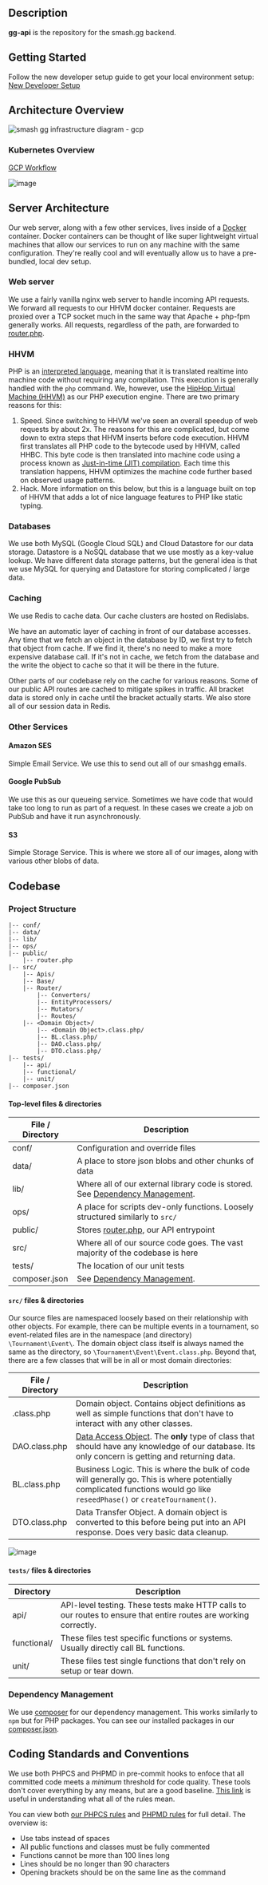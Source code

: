## Description
**gg-api** is the repository for the smash.gg backend.

## Getting Started
Follow the new developer setup guide to get your local environment setup: [New Developer Setup](https://github.com/smashgg/gg-wiki/wiki/Dev-setup)

## Architecture Overview
![smash gg infrastructure diagram - gcp](https://user-images.githubusercontent.com/1429412/31060263-351726f6-a6c5-11e7-88f4-9e5cd7a9df53.png)

### Kubernetes Overview
[GCP Workflow](https://docs.google.com/presentation/d/1to9nc9-zH__BW4yioWxjpHw7YyrcOT0KNgOhJgthDbY/edit#slide=id.p)

![image](https://user-images.githubusercontent.com/1429412/31060284-ac093e8e-a6c5-11e7-81ba-6f53a0061c77.png)

## Server Architecture
Our web server, along with a few other services, lives inside of a [Docker](https://www.docker.com/what-docker) container. Docker containers can be thought of like super lightweight virtual machines that allow our services to run on any machine with the same configuration. They're really cool and will eventually allow us to have a pre-bundled, local dev setup.

### Web server
We use a fairly vanilla nginx web server to handle incoming API requests. We forward all requests to our HHVM docker container. Requests are proxied over a TCP socket much in the same way that Apache + php-fpm generally works. All requests, regardless of the path, are forwarded to [router.php](https://github.com/smashgg/gg-api/blob/develop/public/router.php).

### HHVM
PHP is an [interpreted language](https://en.wikipedia.org/wiki/Interpreted_language), meaning that
it is translated realtime into machine code without requiring any compilation. This execution is
generally handled with the `php` command. We, however, use the [HipHop Virtual Machine (HHVM)](http://hhvm.com/) as our
PHP execution engine. There are two primary reasons for this:

1. Speed. Since switching to HHVM we've seen an overall speedup of web requests by about 2x. The
   reasons for this are complicated, but come down to extra steps that HHVM inserts before code
   execution. HHVM first translates all PHP code to the bytecode used by HHVM, called HHBC. This byte
   code is then translated into machine code using a process known as [Just-in-time (JIT) compilation](https://en.wikipedia.org/wiki/Just-in-time_compilation).
   Each time this translation happens, HHVM optimizes the machine code further based on observed usage patterns.
1. Hack. More information on this below, but this is a language built on top of HHVM that adds a lot
   of nice language features to PHP like static typing.

### Databases
We use both MySQL (Google Cloud SQL) and Cloud Datastore for our data storage. Datastore is a NoSQL database that we use mostly as a key-value lookup. We have different data storage
patterns, but the general idea is that we use MySQL for querying and Datastore for storing
complicated / large data.

### Caching
We use Redis to cache data. Our cache clusters are hosted on Redislabs.

We have an automatic layer of caching in front of our database accesses. Any time that we fetch an
object in the database by ID, we first try to fetch that object from cache. If we find it, there's
no need to make a more expensive database call. If it's not in cache, we fetch from the database and
the write the object to cache so that it will be there in the future.

Other parts of our codebase rely on the cache for various reasons. Some of our public API routes are
cached to mitigate spikes in traffic. All bracket data is stored only in cache until the bracket
actually starts. We also store all of our session data in Redis.

### Other Services
#### Amazon SES
Simple Email Service. We use this to send out all of our smashgg emails.

#### Google PubSub
We use this as our queueing service. Sometimes we have code that would take too long to run as part of a request.
In these cases we create a job on PubSub and have it run asynchronously.

#### S3
Simple Storage Service. This is where we store all of our images, along with various other blobs of data.

## Codebase
### Project Structure
	|-- conf/
	|-- data/
	|-- lib/
	|-- ops/
	|-- public/
		|-- router.php
	|-- src/
		|-- Apis/
		|-- Base/
		|-- Router/
			|-- Converters/
			|-- EntityProcessors/
			|-- Mutators/
			|-- Routes/
		|-- <Domain Object>/
			|-- <Domain Object>.class.php/
			|-- BL.class.php/
			|-- DAO.class.php/
			|-- DTO.class.php/
	|-- tests/
		|-- api/
		|-- functional/
		|-- unit/
	|-- composer.json
	

#### Top-level files & directories
| File / Directory   | Description
| -----------------  | ---------------
| conf/              | Configuration and override files
| data/              | A place to store json blobs and other chunks of data
| lib/               | Where all of our external library code is stored. See [Dependency Management](#dependency-management).
| ops/               | A place for scripts dev-only functions. Loosely structured similarly to `src/`
| public/            | Stores [router.php](https://github.com/smashgg/gg-api/blob/develop/public/router.php), our API entrypoint
| src/               | Where all of our source code goes. The vast majority of the codebase is here
| tests/             | The location of our unit tests
| composer.json      | See [Dependency Management](#dependency-management).

#### `src/` files & directories
Our source files are namespaced loosely based on their relationship with other objects. For example,
there can be multiple events in a tournament, so event-related files are in the namespace (and
directory) `\Tournament\Event\`. The domain object class itself is always named the same as the
directory, so `\Tournament\Event\Event.class.php`. Beyond that, there are a few classes that will be
in all or most domain directories:

| File / Directory   | Description
| -----------------  | ---------------
| <Domain Object>.class.php | Domain object. Contains object definitions as well as simple functions that don't have to interact with any other classes.
| DAO.class.php | [Data Access Object](https://en.wikipedia.org/wiki/Data_access_object). The **only** type of class that should have any knowledge of our database. Its only concern is getting and returning data.
| BL.class.php | Business Logic. This is where the bulk of code will generally go. This is where potentially complicated functions would go like `reseedPhase()` or `createTournament()`.
| DTO.class.php | Data Transfer Object. A domain object is converted to this before being put into an API response. Does very basic data cleanup.

![image](https://cloud.githubusercontent.com/assets/1429412/16178729/6c2502bc-3605-11e6-8d13-ff3851d16d8f.png)

#### `tests/` files & directories
| Directory    | Description
| ------------ | ---------------
| api/         | API-level testing. These tests make HTTP calls to our routes to ensure that entire routes are working correctly.
| functional/  | These files test specific functions or systems. Usually directly call BL functions.
| unit/        | These files test single functions that don't rely on setup or tear down.

### Dependency Management
We use [composer](https://getcomposer.org/doc/00-intro.md) for our dependency management. This works
similarly to `npm` but for PHP packages. You can see our installed packages in our [composer.json](https://github.com/smashgg/gg-api/blob/develop/composer.json).

## Coding Standards and Conventions
We use both PHPCS and PHPMD in pre-commit hooks to enfoce that all committed code meets a _minimum_
threshold for code quality. These tools don't cover everything by any means, but are a good
baseline. [This link](http://edorian.github.io/php-coding-standard-generator) is useful in
understanding what all of the rules mean.

You can view both [our PHPCS rules](https://github.com/smashgg/metv-common/blob/master/ops/php-linting/phpcs/Showvine/ruleset.xml) and [PHPMD rules](https://github.com/smashgg/metv-common/blob/master/ops/php-linting/phpmd/ruleset.xml) for full detail. The overview is:
- Use tabs instead of spaces
- All public functions and classes must be fully commented
- Functions cannot be more than 100 lines long
- Lines should be no longer than 90 characters
- Opening brackets should be on the same line as the command
